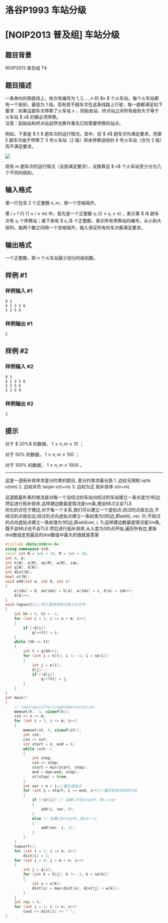 # 洛谷P1993 车站分级

# [NOIP2013 普及组] 车站分级

## 题目背景

NOIP2013 普及组 T4

## 题目描述

一条单向的铁路线上，依次有编号为 $1, 2, …, n$ 的 $n $ 个火车站。每个火车站都有一个级别，最低为 $1$ 级。现有若干趟车次在这条线路上行驶，每一趟都满足如下要求：如果这趟车次停靠了火车站  $x$ ，则始发站、终点站之间所有级别大于等于火车站 $ x$ 的都必须停靠。  
注意：起始站和终点站自然也算作事先已知需要停靠的站点。

例如，下表是 $ 5 $ 趟车次的运行情况。其中，前 $ 4$ 趟车次均满足要求，而第 $5$ 趟车次由于停靠了 $3$ 号火车站（$2$ 级）却未停靠途经的 $6$ 号火车站（亦为 $2$ 级）而不满足要求。



 ![](https://cdn.luogu.com.cn/upload/pic/1238.png) 

现有 $m$ 趟车次的运行情况（全部满足要求），试推算这 $ n$ 个火车站至少分为几个不同的级别。

## 输入格式

第一行包含 $2$ 个正整数 $n, m$，用一个空格隔开。

第 $i + 1$ 行 $(1 ≤ i ≤ m)$ 中，首先是一个正整数  $s_i\ (2 ≤ s_i ≤ n)$ ，表示第 $ i$ 趟车次有 $s_i$ 个停靠站；接下来有  $ s_i$  个正整数，表示所有停靠站的编号，从小到大排列。每两个数之间用一个空格隔开。输入保证所有的车次都满足要求。

## 输出格式

一个正整数，即 $n$ 个火车站最少划分的级别数。

## 样例 #1

### 样例输入 #1

```
9 2 
4 1 3 5 6 
3 3 5 6
```

### 样例输出 #1

```
2
```

## 样例 #2

### 样例输入 #2

```
9 3 
4 1 3 5 6 
3 3 5 6 
3 1 5 9
```

### 样例输出 #2

```
3
```

## 提示

对于 $ 20\%$ 的数据， $1 ≤ n, m ≤ 10$ ；

对于 $50\%$ 的数据， $1 ≤ n, m ≤ 100$ ；

对于 $100\%$ 的数据， $1 ≤ n, m ≤ 1000$ 。

---
这是一道拓补排序求差分约束的题目,
差分约束求最长路
    1. 边权无限制 spfa o(nm)
    2. 边权非负 tarjan o(n+m)
    3. 边权为正 拓补排序 o(n+m)
   
这道题最朴素的做法是对每一个没经过的车站向经过的车站建立一条长度为1的边
然后进行拓补排序,这样建边数最差情况是nm条,既会MLE又会TLE   
优化的点在于建边,对于每一个关系,我们可以建立一个虚拟点,经过的点放左边,不经过的点放右边,经过的点向虚拟点建立一条权值为0的边,即add(i, ver, 0);不经过的点向虚拟点建立一条权值为1的边,即add(ver, i, 1);这样建边数最差情况是2m条,既不会MLE也不会TLE
然后进行拓补排序,从入度为0的点开始,遍历所有边,更新dist数组走到最后的dist数组中最大的值就是答案


```cpp
#include <bits/stdc++.h>
using namespace std;
const int N = 1e5 + 10, M = 1e6 + 10;
int n, m;
int h[N], e[M], ne[M], w[M], idx;
int q[N], d[N];
int dist[N];
bool st[N];
void add(int a, int b, int c)
{
    e[idx] = b, ne[idx] = h[a], w[idx] = c, h[a] = idx++;
    d[b]++;
}
void topsort()//将入度排序依次放入队列中
{
    int hh = 0, tt = -1;
    for (int i = 1; i <= n + m; i++)
    {
        if (!d[i])
            q[++tt] = i;
    }
    while (hh <= tt)
    {
        int t = q[hh++];
        for (int i = h[t]; i != -1; i = ne[i])
        {
            int j = e[i];
            d[j]--;
            if (!d[j])
                q[++tt] = j;
        }
    }
}
int main()
{
    // topologicalSortingAndOptimization
    memset(h, -1, sizeof(h));
    cin >> n >> m;
    for (int i = 1; i <= m; i++)
    {
        memset(st, 0, sizeof(st));
        int cnt;
        cin >> cnt;
        int start = n, end = 0;
        while (cnt--)
        {
            int stop;
            cin >> stop;
            start = min(start, stop);
            end = max(end, stop);
            st[stop] = true;
        }
        int ver = n + i;//建立虚拟点
        for (int i = start; i <= end; i++)//遍历始发站和终点站
        {
            if (!st[i]) // 如果i不在stop中，则i->ver
            {
                add(i, ver, 0);
            }
            else // 如果i在stop中，则ver->i
            {
                add(ver, i, 1);
            }
        }
    }
    topsort();
    for (int i = 1; i <= n; i++)
        dist[i] = 1;
    for (int i = 0; i < m + n; i++)
    {
        int j = q[i];
        for (int k = h[j]; k != -1; k = ne[k])
        {
            int u = e[k];
            dist[u] = max(dist[u], dist[j] + w[k]);
        }
    }
    int res = 0;
    for (int i = 1; i <= n; i++)
        cout << dist[i] << " ";
}

